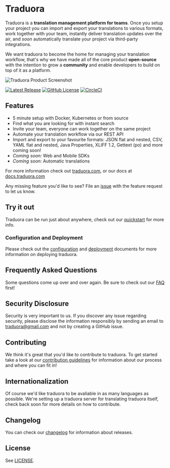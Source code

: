 # Traduora
Traduora is a **translation management platform for teams**. Once you setup your project you can import and export your translations to various formats, work together with your team, instantly deliver translation updates over the air, and *soon* automatically translate your project via third-party integrations.

We want traduora to become the home for managing your translation workflow, that's why we have made all of the core product **open-source** with the intention to grow a **community** and enable developers to build on top of it as a platform.

![Traduora Product Screenshot](docs-website/static/img/traduora-preview.png)

[![Latest Release](https://img.shields.io/github/release/traduora/traduora.svg?label=latest%20release)](https://github.com/traduora/traduora/releases)
[![GitHub License](https://img.shields.io/badge/license-AGPL-v3.svg)](https://raw.githubusercontent.com/traduora/traduora/master/LICENSE)
[![CircleCI](https://circleci.com/gh/traduora/traduora.svg?style=svg)](https://circleci.com/gh/traduora/traduora)


## Features
- 5 minute setup with Docker, Kubernetes or from source
- Find what you are looking for with instant search
- Invite your team, everyone can work together on the same project
- Automate your translation workflow via our REST API
- Import and export to your favourite formats: JSON flat and nested, CSV, YAML flat and nested, Java Properties, XLIFF 1.2, Gettext (po) and more coming soon!
- *Coming soon:* Web and Mobile SDKs
- *Coming soon:* Automatic translations

For more information check out [traduora.com](https://traduora.com), or our docs at [docs.traduora.com](https://docs.traduora.com)

Any missing feature you'd like to see? File an [issue](https://github.com/traduora/traduora/issues) with the feature request to let us know.


## Try it out
Traduora can be run just about anywhere, check out our [quickstart](https://docs.traduora.com/docs/getting-started) for more info.


### Configuration and Deployment
Please check out the [configuration](https://docs.traduora.com/docs/configuration) and [deployment](https://docs.traduora.com/docs/deployment) documents for more information on deploying traduora.


## Frequently Asked Questions
Some questions come up over and over again. Be sure to check out our [FAQ](https://docs.traduora.com/docs/faq) first!


## Security Disclosure
Security is very important to us. If you discover any issue regarding security, please disclose the information responsibly by sending an email to traduora@gmail.com and not by creating a GitHub issue.


## Contributing
We think it's great that you'd like to contribute to traduora. To get started take a look at our [contribution guidelines](https://docs.traduora.com/docs/contributing) for information about our process and where you can fit in!


## Internationalization
Of course we'd like traduora to be avaliable in as many languages as possible. We're setting up a traduora server for translating traduora itself, check back soon for more details on how to contribute.


## Changelog
You can check our [changelog](https://docs.traduora.com/docs/changelog) for information about releases.


## License
See [LICENSE](https://github.com/traduora/traduora/blob/master/LICENSE).

